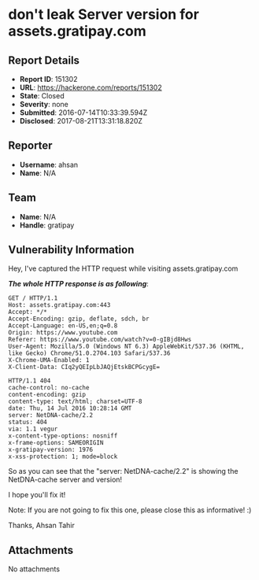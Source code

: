# don't leak Server version for assets.gratipay.com

## Report Details
- **Report ID**: 151302
- **URL**: https://hackerone.com/reports/151302
- **State**: Closed
- **Severity**: none
- **Submitted**: 2016-07-14T10:33:39.594Z
- **Disclosed**: 2017-08-21T13:31:18.820Z

## Reporter
- **Username**: ahsan
- **Name**: N/A

## Team
- **Name**: N/A
- **Handle**: gratipay

## Vulnerability Information
Hey, I've captured the HTTP request while visiting assets.gratipay.com

**_The whole HTTP response is as following_**:
```
GET / HTTP/1.1
Host: assets.gratipay.com:443
Accept: */*
Accept-Encoding: gzip, deflate, sdch, br
Accept-Language: en-US,en;q=0.8
Origin: https://www.youtube.com
Referer: https://www.youtube.com/watch?v=0-gIBjd8Hws
User-Agent: Mozilla/5.0 (Windows NT 6.3) AppleWebKit/537.36 (KHTML, like Gecko) Chrome/51.0.2704.103 Safari/537.36
X-Chrome-UMA-Enabled: 1
X-Client-Data: CIq2yQEIpLbJAQjEtskBCPGcygE=

HTTP/1.1 404
cache-control: no-cache
content-encoding: gzip
content-type: text/html; charset=UTF-8
date: Thu, 14 Jul 2016 10:28:14 GMT
server: NetDNA-cache/2.2
status: 404
via: 1.1 vegur
x-content-type-options: nosniff
x-frame-options: SAMEORIGIN
x-gratipay-version: 1976
x-xss-protection: 1; mode=block
```

So as you can see that the "server: NetDNA-cache/2.2" is showing the NetDNA-cache server and version!

I hope you'll fix it!

Note: If you are not going to fix this one, please close this as informative! :)

Thanks,
Ahsan Tahir

## Attachments
No attachments
